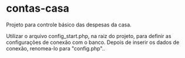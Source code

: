 # contas-casa
Projeto para controle básico das despesas da casa.

Utilizar o arquivo config_start.php, na raiz do projeto, para definir as configurações de conexão com o banco. Depois de inserir os dados de conexão, renomea-lo para "config.php"..
